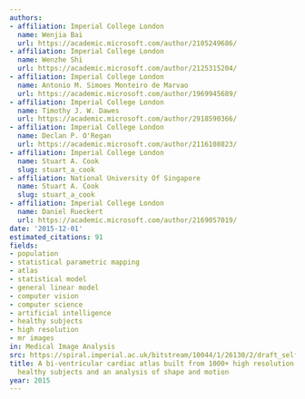 ```yaml
---
authors:
- affiliation: Imperial College London
  name: Wenjia Bai
  url: https://academic.microsoft.com/author/2105249686/
- affiliation: Imperial College London
  name: Wenzhe Shi
  url: https://academic.microsoft.com/author/2125315204/
- affiliation: Imperial College London
  name: Antonio M. Simoes Monteiro de Marvao
  url: https://academic.microsoft.com/author/1969945689/
- affiliation: Imperial College London
  name: Timothy J. W. Dawes
  url: https://academic.microsoft.com/author/2918590366/
- affiliation: Imperial College London
  name: Declan P. O'Regan
  url: https://academic.microsoft.com/author/2116108823/
- affiliation: Imperial College London
  name: Stuart A. Cook
  slug: stuart_a_cook
- affiliation: National University Of Singapore
  name: Stuart A. Cook
  slug: stuart_a_cook
- affiliation: Imperial College London
  name: Daniel Rueckert
  url: https://academic.microsoft.com/author/2169057019/
date: '2015-12-01'
estimated_citations: 91
fields:
- population
- statistical parametric mapping
- atlas
- statistical model
- general linear model
- computer vision
- computer science
- artificial intelligence
- healthy subjects
- high resolution
- mr images
in: Medical Image Analysis
src: https://spiral.imperial.ac.uk/bitstream/10044/1/26130/2/draft_self_archive.pdf
title: A bi-ventricular cardiac atlas built from 1000+ high resolution MR images of
  healthy subjects and an analysis of shape and motion
year: 2015
---
```

